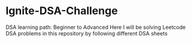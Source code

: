 # Ignite-DSA-Challenge

DSA learning path: Beginner to Advanced
Here I will be solving Leetcode DSA problems in this repository by following different DSA sheets
